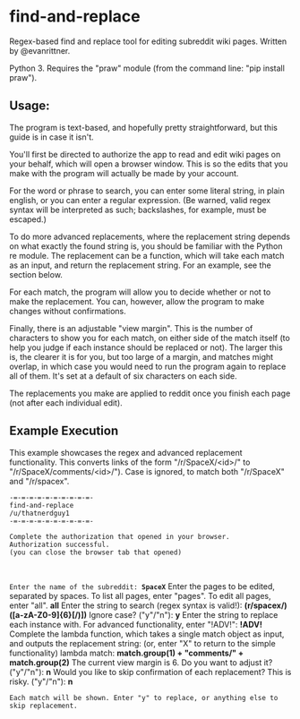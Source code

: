 # find-and-replace
 Regex-based find and replace tool for editing subreddit wiki pages. Written by @evanrittner.
 
Python 3. Requires the "praw" module (from the command line: "pip install praw").

## Usage:

The program is text-based, and hopefully pretty straightforward, but this guide is in case it isn't. 

You'll first be directed to authorize the app to read and edit wiki pages on your behalf, which will open a browser window. This is so the edits that you make with the program will actually be made by your account. 

For the word or phrase to search, you can enter some literal string, in plain english, or you can enter a regular expression. (Be warned, valid regex syntax will be interpreted as such; backslashes, for example, must be escaped.)

To do more advanced replacements, where the replacement string depends on what exactly the found string is, you should be familiar with the Python re module. The replacement can be a function, which will take each match as an input, and return the replacement string. For an example, see the section below.

For each match, the program will allow you to decide whether or not to make the replacement. You can, however, allow the program to make changes without confirmations.

Finally, there is an adjustable "view margin". This is the number of characters to show you for each match, on either side of the match itself (to help you judge if each instance should be replaced or not). The larger this is, the clearer it is for you, but too large of a margin, and matches might overlap, in which case you would need to run the program again to replace all of them. It's set at a default of six characters on each side.

The replacements you make are applied to reddit once you finish each page (not after each individual edit).


## Example Execution
This example showcases the regex and advanced replacement functionality. This converts links of the form "/r/SpaceX/\<id\>/" to "/r/SpaceX/comments/\<id\>/"). Case is ignored, to match both "/r/SpaceX" and "/r/spacex".

	-=-=-=-=-=-=-=-=-=-=-
	find-and-replace
	/u/thatnerdguy1
	-=-=-=-=-=-=-=-=-=-=-
	
	Complete the authorization that opened in your browser.
	Authorization successful.
	(you can close the browser tab that opened)

&nbsp;

`Enter the name of the subreddit: `**`SpaceX`**
	Enter the pages to be edited, separated by spaces.
	To list all pages, enter "pages".
	To edit all pages, enter "all".
	**all**
	Enter the string to search (regex syntax is valid!): **(r\/spacex\/)([a-zA-Z0-9]{6}[\/)])**
	Ignore case? ("y"/"n"): **y**
	Enter the string to replace each instance with. For advanced functionality, enter "!ADV!": **!ADV!**
	Complete the lambda function, which takes a single match object as input, and outputs the replacement string: (or, enter "X" to return to the simple functionality)
	lambda match: **match.group(1) + "comments/" + match.group(2)**
	The current view margin is 6. Do you want to adjust it? ("y"/"n"): **n**
	Would you like to skip confirmation of each replacement? This is risky. ("y"/"n"): **n**
	
	Each match will be shown. Enter "y" to replace, or anything else to skip replacement.
